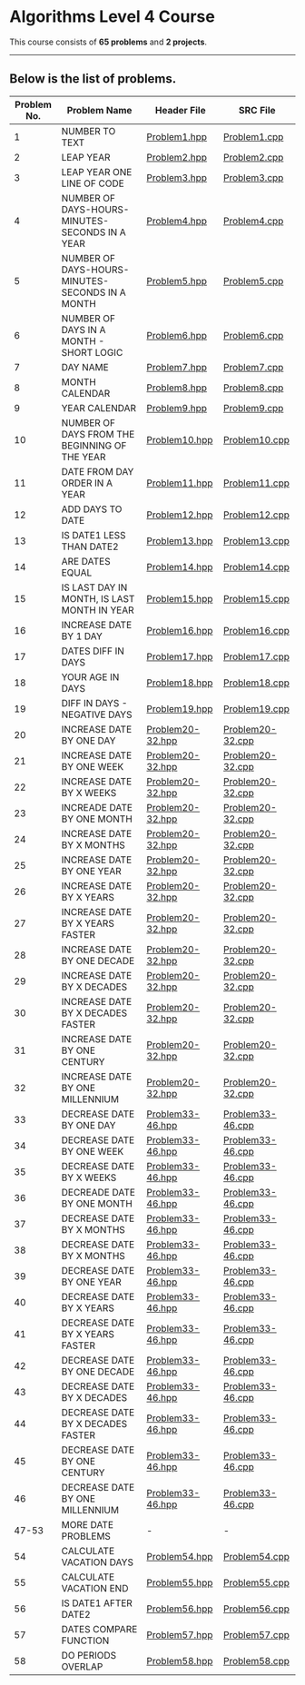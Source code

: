 # **Algorithms Level 4 Course**
This course consists of **65 problems** and **2 projects**. 

---

## Below is the list of problems.

| **Problem No.** | **Problem Name** | **Header File** | **SRC File** |
|------|----------------------------|--------------|--------------|
| 1 | NUMBER TO TEXT | [Problem1.hpp](https://github.com/xDomty/RoadToDesktop/blob/main/8.%20Algorithms%20Level%204/include/Problem1.hpp) | [Problem1.cpp](https://github.com/xDomty/RoadToDesktop/blob/main/8.%20Algorithms%20Level%204/src/Problem1.cpp) |
| 2 | LEAP YEAR | [Problem2.hpp](https://github.com/xDomty/RoadToDesktop/blob/main/8.%20Algorithms%20Level%204/include/Problem2.hpp) | [Problem2.cpp](https://github.com/xDomty/RoadToDesktop/blob/main/8.%20Algorithms%20Level%204/src/Problem2.cpp) |
| 3 | LEAP YEAR ONE LINE OF CODE | [Problem3.hpp](https://github.com/xDomty/RoadToDesktop/blob/main/8.%20Algorithms%20Level%204/include/Problem3.hpp) | [Problem3.cpp](https://github.com/xDomty/RoadToDesktop/blob/main/8.%20Algorithms%20Level%204/src/Problem3.cpp) |
| 4 | NUMBER OF DAYS-HOURS-MINUTES-SECONDS IN A YEAR | [Problem4.hpp](https://github.com/xDomty/RoadToDesktop/blob/main/8.%20Algorithms%20Level%204/include/Problem4.hpp) | [Problem4.cpp](https://github.com/xDomty/RoadToDesktop/blob/main/8.%20Algorithms%20Level%204/src/Problem4.cpp) |
| 5 | NUMBER OF DAYS-HOURS-MINUTES-SECONDS IN A MONTH | [Problem5.hpp](https://github.com/xDomty/RoadToDesktop/blob/main/8.%20Algorithms%20Level%204/include/Problem5.hpp) | [Problem5.cpp](https://github.com/xDomty/RoadToDesktop/blob/main/8.%20Algorithms%20Level%204/src/Problem5.cpp) |
| 6 | NUMBER OF DAYS IN A MONTH - SHORT LOGIC | [Problem6.hpp](https://github.com/xDomty/RoadToDesktop/blob/main/8.%20Algorithms%20Level%204/include/Problem6.hpp) | [Problem6.cpp](https://github.com/xDomty/RoadToDesktop/blob/main/8.%20Algorithms%20Level%204/src/Problem6.cpp) |
| 7 | DAY NAME | [Problem7.hpp](https://github.com/xDomty/RoadToDesktop/blob/main/8.%20Algorithms%20Level%204/include/Problem7.hpp) | [Problem7.cpp](https://github.com/xDomty/RoadToDesktop/blob/main/8.%20Algorithms%20Level%204/src/Problem7.cpp) |
| 8 | MONTH CALENDAR | [Problem8.hpp](https://github.com/xDomty/RoadToDesktop/blob/main/8.%20Algorithms%20Level%204/include/Problem8.hpp) | [Problem8.cpp](https://github.com/xDomty/RoadToDesktop/blob/main/8.%20Algorithms%20Level%204/src/Problem8.cpp) |
| 9 | YEAR CALENDAR | [Problem9.hpp](https://github.com/xDomty/RoadToDesktop/blob/main/8.%20Algorithms%20Level%204/include/Problem9.hpp) | [Problem9.cpp](https://github.com/xDomty/RoadToDesktop/blob/main/8.%20Algorithms%20Level%204/src/Problem9.cpp) |
| 10 | NUMBER OF DAYS FROM THE BEGINNING OF THE YEAR | [Problem10.hpp](https://github.com/xDomty/RoadToDesktop/blob/main/8.%20Algorithms%20Level%204/include/Problem10.hpp) | [Problem10.cpp](https://github.com/xDomty/RoadToDesktop/blob/main/8.%20Algorithms%20Level%204/src/Problem10.cpp) |
| 11 | DATE FROM DAY ORDER IN A YEAR | [Problem11.hpp](https://github.com/xDomty/RoadToDesktop/blob/main/8.%20Algorithms%20Level%204/include/Problem11.hpp) | [Problem11.cpp](https://github.com/xDomty/RoadToDesktop/blob/main/8.%20Algorithms%20Level%204/src/Problem11.cpp) |
| 12 | ADD DAYS TO DATE | [Problem12.hpp](https://github.com/xDomty/RoadToDesktop/blob/main/8.%20Algorithms%20Level%204/include/Problem12.hpp) | [Problem12.cpp](https://github.com/xDomty/RoadToDesktop/blob/main/8.%20Algorithms%20Level%204/src/Problem12.cpp) |
| 13 | IS DATE1 LESS THAN DATE2 | [Problem13.hpp](https://github.com/xDomty/RoadToDesktop/blob/main/8.%20Algorithms%20Level%204/include/Problem13.hpp) | [Problem13.cpp](https://github.com/xDomty/RoadToDesktop/blob/main/8.%20Algorithms%20Level%204/src/Problem13.cpp) |
| 14 | ARE DATES EQUAL | [Problem14.hpp](https://github.com/xDomty/RoadToDesktop/blob/main/8.%20Algorithms%20Level%204/include/Problem14.hpp) | [Problem14.cpp](https://github.com/xDomty/RoadToDesktop/blob/main/8.%20Algorithms%20Level%204/src/Problem14.cpp) |
| 15 | IS LAST DAY IN MONTH, IS LAST MONTH IN YEAR | [Problem15.hpp](https://github.com/xDomty/RoadToDesktop/blob/main/8.%20Algorithms%20Level%204/include/Problem15.hpp) | [Problem15.cpp](https://github.com/xDomty/RoadToDesktop/blob/main/8.%20Algorithms%20Level%204/src/Problem15.cpp) |
| 16 | INCREASE DATE BY 1 DAY | [Problem16.hpp](https://github.com/xDomty/RoadToDesktop/blob/main/8.%20Algorithms%20Level%204/include/Problem16.hpp) | [Problem16.cpp](https://github.com/xDomty/RoadToDesktop/blob/main/8.%20Algorithms%20Level%204/src/Problem16.cpp) |
| 17 | DATES DIFF IN DAYS | [Problem17.hpp](https://github.com/xDomty/RoadToDesktop/blob/main/8.%20Algorithms%20Level%204/include/Problem17.hpp) | [Problem17.cpp](https://github.com/xDomty/RoadToDesktop/blob/main/8.%20Algorithms%20Level%204/src/Problem17.cpp) |
| 18 | YOUR AGE IN DAYS | [Problem18.hpp](https://github.com/xDomty/RoadToDesktop/blob/main/8.%20Algorithms%20Level%204/include/Problem18.hpp) | [Problem18.cpp](https://github.com/xDomty/RoadToDesktop/blob/main/8.%20Algorithms%20Level%204/src/Problem18.cpp) |
| 19 | DIFF IN DAYS - NEGATIVE DAYS | [Problem19.hpp](https://github.com/xDomty/RoadToDesktop/blob/main/8.%20Algorithms%20Level%204/include/Problem19.hpp) | [Problem19.cpp](https://github.com/xDomty/RoadToDesktop/blob/main/8.%20Algorithms%20Level%204/src/Problem19.cpp) |
| 20 | INCREASE DATE BY ONE DAY | [Problem20-32.hpp](https://github.com/xDomty/RoadToDesktop/blob/main/8.%20Algorithms%20Level%204/include/Problem20-32.hpp) | [Problem20-32.cpp](https://github.com/xDomty/RoadToDesktop/blob/main/8.%20Algorithms%20Level%204/src/Problem20-32.cpp) |
| 21 | INCREASE DATE BY ONE WEEK | [Problem20-32.hpp](https://github.com/xDomty/RoadToDesktop/blob/main/8.%20Algorithms%20Level%204/include/Problem20-32.hpp) | [Problem20-32.cpp](https://github.com/xDomty/RoadToDesktop/blob/main/8.%20Algorithms%20Level%204/src/Problem20-32.cpp) |
| 22 | INCREASE DATE BY X WEEKS | [Problem20-32.hpp](https://github.com/xDomty/RoadToDesktop/blob/main/8.%20Algorithms%20Level%204/include/Problem20-32.hpp) | [Problem20-32.cpp](https://github.com/xDomty/RoadToDesktop/blob/main/8.%20Algorithms%20Level%204/src/Problem20-32.cpp) |
| 23 | INCREADE DATE BY ONE MONTH | [Problem20-32.hpp](https://github.com/xDomty/RoadToDesktop/blob/main/8.%20Algorithms%20Level%204/include/Problem20-32.hpp) | [Problem20-32.cpp](https://github.com/xDomty/RoadToDesktop/blob/main/8.%20Algorithms%20Level%204/src/Problem20-32.cpp) |
| 24 | INCREASE DATE BY X MONTHS | [Problem20-32.hpp](https://github.com/xDomty/RoadToDesktop/blob/main/8.%20Algorithms%20Level%204/include/Problem20-32.hpp) | [Problem20-32.cpp](https://github.com/xDomty/RoadToDesktop/blob/main/8.%20Algorithms%20Level%204/src/Problem20-32.cpp) |
| 25 | INCREASE DATE BY ONE YEAR | [Problem20-32.hpp](https://github.com/xDomty/RoadToDesktop/blob/main/8.%20Algorithms%20Level%204/include/Problem20-32.hpp) | [Problem20-32.cpp](https://github.com/xDomty/RoadToDesktop/blob/main/8.%20Algorithms%20Level%204/src/Problem20-32.cpp) |
| 26 | INCREASE DATE BY X YEARS | [Problem20-32.hpp](https://github.com/xDomty/RoadToDesktop/blob/main/8.%20Algorithms%20Level%204/include/Problem20-32.hpp) | [Problem20-32.cpp](https://github.com/xDomty/RoadToDesktop/blob/main/8.%20Algorithms%20Level%204/src/Problem20-32.cpp) |
| 27 | INCREASE DATE BY X YEARS FASTER | [Problem20-32.hpp](https://github.com/xDomty/RoadToDesktop/blob/main/8.%20Algorithms%20Level%204/include/Problem20-32.hpp) | [Problem20-32.cpp](https://github.com/xDomty/RoadToDesktop/blob/main/8.%20Algorithms%20Level%204/src/Problem20-32.cpp) |
| 28 | INCREASE DATE BY ONE DECADE | [Problem20-32.hpp](https://github.com/xDomty/RoadToDesktop/blob/main/8.%20Algorithms%20Level%204/include/Problem20-32.hpp) | [Problem20-32.cpp](https://github.com/xDomty/RoadToDesktop/blob/main/8.%20Algorithms%20Level%204/src/Problem20-32.cpp) |
| 29 | INCREASE DATE BY X DECADES | [Problem20-32.hpp](https://github.com/xDomty/RoadToDesktop/blob/main/8.%20Algorithms%20Level%204/include/Problem20-32.hpp) | [Problem20-32.cpp](https://github.com/xDomty/RoadToDesktop/blob/main/8.%20Algorithms%20Level%204/src/Problem20-32.cpp) |
| 30 | INCREASE DATE BY X DECADES FASTER | [Problem20-32.hpp](https://github.com/xDomty/RoadToDesktop/blob/main/8.%20Algorithms%20Level%204/include/Problem20-32.hpp) | [Problem20-32.cpp](https://github.com/xDomty/RoadToDesktop/blob/main/8.%20Algorithms%20Level%204/src/Problem20-32.cpp) |
| 31 | INCREASE DATE BY ONE CENTURY | [Problem20-32.hpp](https://github.com/xDomty/RoadToDesktop/blob/main/8.%20Algorithms%20Level%204/include/Problem20-32.hpp) | [Problem20-32.cpp](https://github.com/xDomty/RoadToDesktop/blob/main/8.%20Algorithms%20Level%204/src/Problem20-32.cpp) |
| 32 | INCREASE DATE BY ONE MILLENNIUM |  [Problem20-32.hpp](https://github.com/xDomty/RoadToDesktop/blob/main/8.%20Algorithms%20Level%204/include/Problem20-32.hpp) | [Problem20-32.cpp](https://github.com/xDomty/RoadToDesktop/blob/main/8.%20Algorithms%20Level%204/src/Problem20-32.cpp) |
| 33 | DECREASE DATE BY ONE DAY |          [Problem33-46.hpp](https://github.com/xDomty/RoadToDesktop/blob/main/8.%20Algorithms%20Level%204/include/Problem33-46.hpp) | [Problem33-46.cpp](https://github.com/xDomty/RoadToDesktop/blob/main/8.%20Algorithms%20Level%204/src/Problem33-46.cpp) |
| 34 | DECREASE DATE BY ONE WEEK |         [Problem33-46.hpp](https://github.com/xDomty/RoadToDesktop/blob/main/8.%20Algorithms%20Level%204/include/Problem33-46.hpp) | [Problem33-46.cpp](https://github.com/xDomty/RoadToDesktop/blob/main/8.%20Algorithms%20Level%204/src/Problem33-46.cpp) |
| 35 | DECREASE DATE BY X WEEKS |          [Problem33-46.hpp](https://github.com/xDomty/RoadToDesktop/blob/main/8.%20Algorithms%20Level%204/include/Problem33-46.hpp) | [Problem33-46.cpp](https://github.com/xDomty/RoadToDesktop/blob/main/8.%20Algorithms%20Level%204/src/Problem33-46.cpp) |
| 36 | DECREADE DATE BY ONE MONTH |        [Problem33-46.hpp](https://github.com/xDomty/RoadToDesktop/blob/main/8.%20Algorithms%20Level%204/include/Problem33-46.hpp) | [Problem33-46.cpp](https://github.com/xDomty/RoadToDesktop/blob/main/8.%20Algorithms%20Level%204/src/Problem33-46.cpp) |
| 37 | DECREASE DATE BY X MONTHS |         [Problem33-46.hpp](https://github.com/xDomty/RoadToDesktop/blob/main/8.%20Algorithms%20Level%204/include/Problem33-46.hpp) | [Problem33-46.cpp](https://github.com/xDomty/RoadToDesktop/blob/main/8.%20Algorithms%20Level%204/src/Problem33-46.cpp) |
| 38 | DECREASE DATE BY X MONTHS |         [Problem33-46.hpp](https://github.com/xDomty/RoadToDesktop/blob/main/8.%20Algorithms%20Level%204/include/Problem33-46.hpp) | [Problem33-46.cpp](https://github.com/xDomty/RoadToDesktop/blob/main/8.%20Algorithms%20Level%204/src/Problem33-46.cpp) |
| 39 | DECREASE DATE BY ONE YEAR |         [Problem33-46.hpp](https://github.com/xDomty/RoadToDesktop/blob/main/8.%20Algorithms%20Level%204/include/Problem33-46.hpp) | [Problem33-46.cpp](https://github.com/xDomty/RoadToDesktop/blob/main/8.%20Algorithms%20Level%204/src/Problem33-46.cpp) |
| 40 | DECREASE DATE BY X YEARS |          [Problem33-46.hpp](https://github.com/xDomty/RoadToDesktop/blob/main/8.%20Algorithms%20Level%204/include/Problem33-46.hpp) | [Problem33-46.cpp](https://github.com/xDomty/RoadToDesktop/blob/main/8.%20Algorithms%20Level%204/src/Problem33-46.cpp) |
| 41 | DECREASE DATE BY X YEARS FASTER |   [Problem33-46.hpp](https://github.com/xDomty/RoadToDesktop/blob/main/8.%20Algorithms%20Level%204/include/Problem33-46.hpp) | [Problem33-46.cpp](https://github.com/xDomty/RoadToDesktop/blob/main/8.%20Algorithms%20Level%204/src/Problem33-46.cpp) |
| 42 | DECREASE DATE BY ONE DECADE |       [Problem33-46.hpp](https://github.com/xDomty/RoadToDesktop/blob/main/8.%20Algorithms%20Level%204/include/Problem33-46.hpp) | [Problem33-46.cpp](https://github.com/xDomty/RoadToDesktop/blob/main/8.%20Algorithms%20Level%204/src/Problem33-46.cpp) |
| 43 | DECREASE DATE BY X DECADES |        [Problem33-46.hpp](https://github.com/xDomty/RoadToDesktop/blob/main/8.%20Algorithms%20Level%204/include/Problem33-46.hpp) | [Problem33-46.cpp](https://github.com/xDomty/RoadToDesktop/blob/main/8.%20Algorithms%20Level%204/src/Problem33-46.cpp) |
| 44 | DECREASE DATE BY X DECADES FASTER | [Problem33-46.hpp](https://github.com/xDomty/RoadToDesktop/blob/main/8.%20Algorithms%20Level%204/include/Problem33-46.hpp) | [Problem33-46.cpp](https://github.com/xDomty/RoadToDesktop/blob/main/8.%20Algorithms%20Level%204/src/Problem33-46.cpp) |
| 45 | DECREASE DATE BY ONE CENTURY |      [Problem33-46.hpp](https://github.com/xDomty/RoadToDesktop/blob/main/8.%20Algorithms%20Level%204/include/Problem33-46.hpp) | [Problem33-46.cpp](https://github.com/xDomty/RoadToDesktop/blob/main/8.%20Algorithms%20Level%204/src/Problem33-46.cpp) |
| 46 | DECREASE DATE BY ONE MILLENNIUM |   [Problem33-46.hpp](https://github.com/xDomty/RoadToDesktop/blob/main/8.%20Algorithms%20Level%204/include/Problem33-46.hpp) | [Problem33-46.cpp](https://github.com/xDomty/RoadToDesktop/blob/main/8.%20Algorithms%20Level%204/src/Problem33-46.cpp) |
| 47-53 | MORE DATE PROBLEMS | - | - |
| 54 | CALCULATE VACATION DAYS | [Problem54.hpp]() | [Problem54.cpp]() |
| 55 | CALCULATE VACATION END | [Problem55.hpp]() | [Problem55.cpp]() |
| 56 | IS DATE1 AFTER DATE2 | [Problem56.hpp]() | [Problem56.cpp]() |
| 57 | DATES COMPARE FUNCTION | [Problem57.hpp]() | [Problem57.cpp]() |
| 58 | DO PERIODS OVERLAP | [Problem58.hpp]() | [Problem58.cpp]() |

